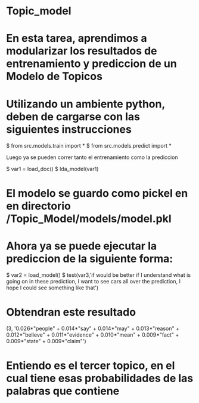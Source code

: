 # Topic_model
# En esta tarea, aprendimos a modularizar los resultados de entrenamiento y prediccion de un Modelo de Topicos
# Utilizando un ambiente python, deben de cargarse con las siguientes instrucciones

$ from src.models.train import *
$ from src.models.predict import *

Luego ya se pueden correr tanto el entrenamiento como la prediccion

$ var1 = load_doc()
$ lda_model(var1)

# El modelo se guardo como pickel en en directorio /Topic_Model/models/model.pkl
# Ahora ya se puede ejecutar la prediccion de la siguiente forma:

$ var2 = load_model()
$ test(var3,'if would be better if I understand what is going on in these prediction, I want to see cars all over the prediction, I hope I could see something like that')

# Obtendran este resultado
(3, '0.026*"people" + 0.014*"say" + 0.014*"may" + 0.013*"reason" + 0.012*"believe" + 0.011*"evidence" + 0.010*"mean" + 0.009*"fact" + 0.009*"state" + 0.009*"claim"')

# Entiendo es el tercer topico, en el cual tiene esas probabilidades de las palabras que contiene

